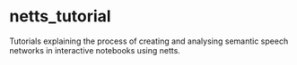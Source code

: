 # netts_tutorial
Tutorials explaining the process of creating and analysing semantic speech networks in interactive notebooks using netts.
